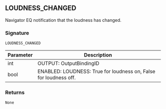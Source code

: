 ## LOUDNESS\_CHANGED

Navigator EQ notification that the loudness has changed.


### Signature

`LOUDNESS_CHANGED`


| Parameter | Description |
| --- | --- |
| int | OUTPUT: OutputBindingID |
| bool | ENABLED: LOUDNESS: True for loudness on, False for loudness off. |


### Returns

`None`

